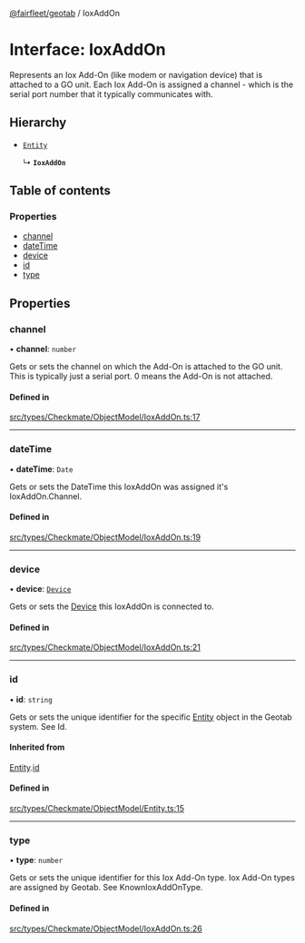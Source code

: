 [@fairfleet/geotab](../README.md) / IoxAddOn

# Interface: IoxAddOn

Represents an Iox Add-On (like modem or navigation device) that is attached to a GO unit. Each Iox Add-On is
 assigned a channel - which is the serial port number that it typically communicates with.

## Hierarchy

- [`Entity`](Entity.md)

  ↳ **`IoxAddOn`**

## Table of contents

### Properties

- [channel](IoxAddOn.md#channel)
- [dateTime](IoxAddOn.md#datetime)
- [device](IoxAddOn.md#device)
- [id](IoxAddOn.md#id)
- [type](IoxAddOn.md#type)

## Properties

### channel

• **channel**: `number`

Gets or sets the channel on which the Add-On is attached to the GO unit. This is typically just a serial
 port. 0 means the Add-On is not attached.

#### Defined in

[src/types/Checkmate/ObjectModel/IoxAddOn.ts:17](https://github.com/fairfleet/geotab/blob/b682f10/src/types/Checkmate/ObjectModel/IoxAddOn.ts#L17)

___

### dateTime

• **dateTime**: `Date`

Gets or sets the DateTime this IoxAddOn was assigned it's IoxAddOn.Channel.

#### Defined in

[src/types/Checkmate/ObjectModel/IoxAddOn.ts:19](https://github.com/fairfleet/geotab/blob/b682f10/src/types/Checkmate/ObjectModel/IoxAddOn.ts#L19)

___

### device

• **device**: [`Device`](Device.md)

Gets or sets the [Device](Device.md) this IoxAddOn is connected to.

#### Defined in

[src/types/Checkmate/ObjectModel/IoxAddOn.ts:21](https://github.com/fairfleet/geotab/blob/b682f10/src/types/Checkmate/ObjectModel/IoxAddOn.ts#L21)

___

### id

• **id**: `string`

Gets or sets the unique identifier for the specific [Entity](Entity.md) object in the Geotab system. See Id.

#### Inherited from

[Entity](Entity.md).[id](Entity.md#id)

#### Defined in

[src/types/Checkmate/ObjectModel/Entity.ts:15](https://github.com/fairfleet/geotab/blob/b682f10/src/types/Checkmate/ObjectModel/Entity.ts#L15)

___

### type

• **type**: `number`

Gets or sets the unique identifier for this Iox Add-On type. Iox Add-On types are assigned by Geotab.
 See KnownIoxAddOnType.

#### Defined in

[src/types/Checkmate/ObjectModel/IoxAddOn.ts:26](https://github.com/fairfleet/geotab/blob/b682f10/src/types/Checkmate/ObjectModel/IoxAddOn.ts#L26)
